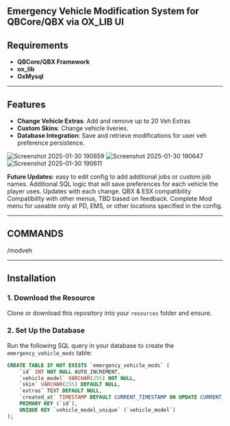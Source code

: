 ## Emergency Vehicle Modification System for QBCore/QBX via OX_LIB UI

## Requirements
- **QBCore/QBX Framework**
- **ox_lib**
- **OxMysql**

---

## Features

- **Change Vehicle Extras**: Add and remove up to 20 Veh Extras
- **Custom Skins**: Change vehicle liveries.
- **Database Integration**: Save and retrieve modifications for user veh preference persistence.

![Screenshot 2025-01-30 190859](https://github.com/user-attachments/assets/5b62ed1c-a2e7-4b71-b89a-47df75792435)
![Screenshot 2025-01-30 190647](https://github.com/user-attachments/assets/86eda620-02b0-4841-9939-d02b35a4e4d5)
![Screenshot 2025-01-30 190611](https://github.com/user-attachments/assets/dea93887-7598-4896-aee2-294e8a4d009d)

**Future Updates:**
easy to edit config to add additional jobs or custom job names.
Additional SQL logic that will save preferences for each vehicle the player uses. Updates with each change.
QBX & ESX compatibility
Compatibility with other menus, TBD based on feedback.
Complete Mod menu for useable only at PD, EMS, or other locations specified in the config.

---

## COMMANDS
 /modveh

---

## Installation

### 1. Download the Resource
Clone or download this repository into your `resources` folder and ensure.

### 2. Set Up the Database
Run the following SQL query in your database to create the `emergency_vehicle_mods` table:

```sql
CREATE TABLE IF NOT EXISTS `emergency_vehicle_mods` (
    `id` INT NOT NULL AUTO_INCREMENT,
    `vehicle_model` VARCHAR(255) NOT NULL,
    `skin` VARCHAR(255) DEFAULT NULL,
    `extras` TEXT DEFAULT NULL,
    `created_at` TIMESTAMP DEFAULT CURRENT_TIMESTAMP ON UPDATE CURRENT_TIMESTAMP,
    PRIMARY KEY (`id`),
    UNIQUE KEY `vehicle_model_unique` (`vehicle_model`)
);
```
